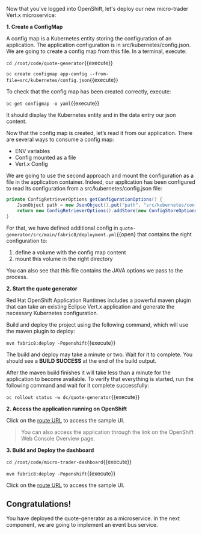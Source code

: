 Now that you've logged into OpenShift, let's deploy our new micro-trader Vert.x microservice:

**1. Create a ConfigMap**

A config map is a Kubernetes entity storing the configuration of an application. The application configuration is in src/kubernetes/config.json. We are going to create a config map from this file. In a terminal, execute:

``cd /root/code/quote-generator``{{execute}}

``oc create configmap app-config --from-file=src/kubernetes/config.json``{{execute}}

To check that the config map has been created correctly, execute:

``oc get configmap -o yaml``{{execute}}

It should display the Kubernetes entity and in the data entry our json content.

Now that the config map is created, let’s read it from our application. There are several ways to consume a config map:

* ENV variables
* Config mounted as a file
* Vert.x Config

We are going to use the second approach and mount the configuration as a file in the application container. Indeed, our application has been configured to read its configuration from a src/kubernetes/config.json file:

```java
private ConfigRetrieverOptions getConfigurationOptions() {
    JsonObject path = new JsonObject().put("path", "src/kubernetes/config.json");
    return new ConfigRetrieverOptions().addStore(new ConfigStoreOptions().setType("file").setConfig(path));
}
```

For that, we have defined additional config in ``quote-generator/src/main/fabric8/deployment.yml``{{open} that contains the right configuration to:
1. define a volume with the config map content
2. mount this volume in the right directory

You can also see that this file contains the JAVA options we pass to the process.

**2. Start the quote generator**

Red Hat OpenShift Application Runtimes includes a powerful maven plugin that can take an
existing Eclipse Vert.x application and generate the necessary Kubernetes configuration.

Build and deploy the project using the following command, which will use the maven plugin to deploy:

`mvn fabric8:deploy -Popenshift`{{execute}}

The build and deploy may take a minute or two. Wait for it to complete. You should see a **BUILD SUCCESS** at the
end of the build output.

After the maven build finishes it will take less than a minute for the application to become available.
To verify that everything is started, run the following command and wait for it complete successfully:

`oc rollout status -w dc/quote-generator`{{execute}}

**2. Access the application running on OpenShift**

 Click on the
[route URL](http://quote-generator-vertx-kubernetes-workshop.[[HOST_SUBDOMAIN]]-80-[[KATACODA_HOST]].environments.katacoda.com)
to access the sample UI.

> You can also access the application through the link on the OpenShift Web Console Overview page.

**3. Build and Deploy the dashboard**

`cd /root/code/micro-trader-dashboard`{{execute}}

`mvn fabric8:deploy -Popenshift`{{execute}}

Click on the
[route URL](http://trader-dashboard-vertx-kubernetes-workshop.[[HOST_SUBDOMAIN]]-80-[[KATACODA_HOST]].environments.katacoda.com/admin)
to access the sample UI.

## Congratulations!

You have deployed the quote-generator as a microservice. In the next component, we are going to implement an event bus service. 
